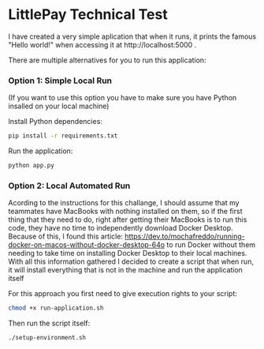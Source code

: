 # LittlePay Technical Test
 I have created a very simple aplication that when it runs, it prints the famous "Hello world!" when accessing it at http://localhost:5000 .

 There are multiple alternatives for you to run this application:

 ### Option 1: Simple Local Run
 (If you want to use this option you have to make sure you have Python insalled on your local machine)

 Install Python dependencies:
 ```bash
 pip install -r requirements.txt
 ```
 Run the application:
 ```bash
 python app.py
 ```

 ### Option 2: Local Automated Run
 Acording to the instructions for this challange, I should assume that my teammates have MacBooks with nothing installed on them, so if the first thing that they need to do, right after getting their MacBooks is to run this code, they have no time to independently download Docker Desktop. Because of this, I found this article: https://dev.to/mochafreddo/running-docker-on-macos-without-docker-desktop-64o to run Docker without them needing to take time on installing Docker Desktop to their local machines. With all this information gathered I decided to create a script that when run, it will install everything that is not in the machine and run the application itself
 
 For this approach you first need to give execution rights to your script:
 ```bash
 chmod +x run-application.sh
 ```

 Then run the script itself:
 ```bash
 ./setup-environment.sh
 ```